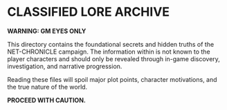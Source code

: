 # CLASSIFIED LORE ARCHIVE

**WARNING: GM EYES ONLY**

This directory contains the foundational secrets and hidden truths of the NET-CHRONICLE campaign. The information within is not known to the player characters and should only be revealed through in-game discovery, investigation, and narrative progression.

Reading these files will spoil major plot points, character motivations, and the true nature of the world.

**PROCEED WITH CAUTION.**
